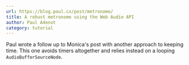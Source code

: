 ```yaml
---
url: https://blog.paul.cx/post/metronome/
title: A robust metronome using the Web Audio API
author: Paul Adenot
category: tutorial
---
```


Paul wrote a follow up to Monica's post with another approach to keeping time. This one avoids timers altogether and relies instead on a looping `AudioBufferSourceNode`.
